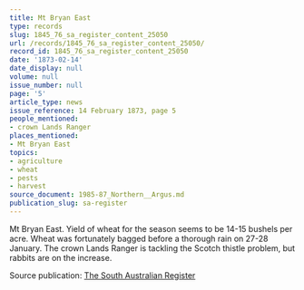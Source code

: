 ```yaml
---
title: Mt Bryan East
type: records
slug: 1845_76_sa_register_content_25050
url: /records/1845_76_sa_register_content_25050/
record_id: 1845_76_sa_register_content_25050
date: '1873-02-14'
date_display: null
volume: null
issue_number: null
page: '5'
article_type: news
issue_reference: 14 February 1873, page 5
people_mentioned:
- crown Lands Ranger
places_mentioned:
- Mt Bryan East
topics:
- agriculture
- wheat
- pests
- harvest
source_document: 1985-87_Northern__Argus.md
publication_slug: sa-register
---
```


Mt Bryan East.  Yield of wheat for the season seems to be 14-15 bushels per acre.  Wheat was fortunately bagged before a thorough rain on 27-28 January.  The crown Lands Ranger is tackling the Scotch thistle problem, but rabbits are on the increase.

Source publication: [The South Australian Register](/publications/sa-register/)
